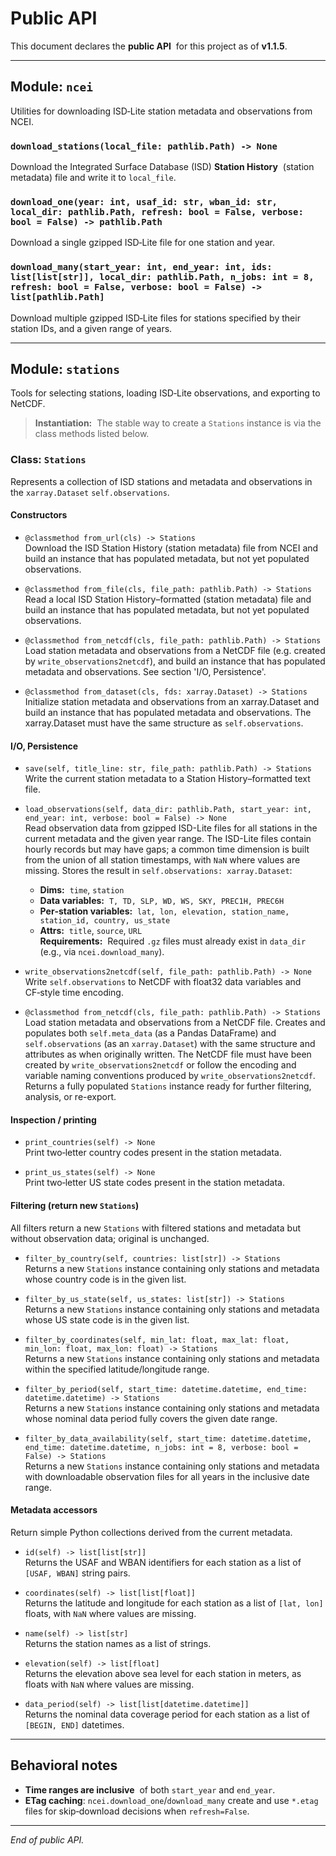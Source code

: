 # Public API

This document declares the **public API**&nbsp; for this project as of **v1.1.5**.

---

## Module: `ncei`

Utilities for downloading ISD‑Lite station metadata and observations from NCEI.

### `download_stations(local_file: pathlib.Path) -> None`

Download the Integrated Surface Database (ISD) **Station History**&nbsp; (station metadata) file and write it to `local_file`.

### `download_one(year: int, usaf_id: str, wban_id: str, local_dir: pathlib.Path, refresh: bool = False, verbose: bool = False) -> pathlib.Path`

Download a single gzipped ISD‑Lite file for one station and year.

### `download_many(start_year: int, end_year: int, ids: list[list[str]], local_dir: pathlib.Path, n_jobs: int = 8, refresh: bool = False, verbose: bool = False) -> list[pathlib.Path]`

Download multiple gzipped ISD‑Lite files for stations specified by their station IDs, and a given range of years.

---

## Module: `stations`

Tools for selecting stations, loading ISD‑Lite observations, and exporting to NetCDF.

> **Instantiation:**&nbsp; The stable way to create a `Stations` instance is via the class methods listed below.

### Class: `Stations`

Represents a collection of ISD stations and metadata and observations in the `xarray.Dataset` `self.observations`.

#### Constructors

* `@classmethod from_url(cls) -> Stations`  
  Download the ISD Station History (station metadata) file from NCEI and build an instance that has populated metadata, but not yet populated observations.  

* `@classmethod from_file(cls, file_path: pathlib.Path) -> Stations`  
  Read a local ISD Station History–formatted (station metadata) file and build an instance that has populated metadata, but not yet populated observations.  

* `@classmethod from_netcdf(cls, file_path: pathlib.Path) -> Stations`  
 Load station metadata and observations from a NetCDF file (e.g. created by `write_observations2netcdf`), and build an instance that has populated metadata and observations. See section 'I/O, Persistence'.  
  
* `@classmethod from_dataset(cls, fds: xarray.Dataset) -> Stations`  
 Initialize station metadata and observations from an xarray.Dataset and build an instance that has populated metadata and observations. The xarray.Dataset must have the same structure as `self.observations`.
  
#### I/O, Persistence

* `save(self, title_line: str, file_path: pathlib.Path) -> Stations`  
  Write the current station metadata to a Station History–formatted text file.

* `load_observations(self, data_dir: pathlib.Path, start_year: int, end_year: int, verbose: bool = False) -> None`  
  Read observation data from gzipped ISD-Lite files for all stations in the current metadata and the given year range. The ISD-Lite files contain hourly records but may have gaps; a common time dimension is built from the union of all station timestamps, with `NaN` where values are missing. Stores the result in `self.observations: xarray.Dataset`:

  * **Dims:**&nbsp; `time`, `station`  
  * **Data variables:**&nbsp; `T, TD, SLP, WD, WS, SKY, PREC1H, PREC6H`  
  * **Per‑station variables:**&nbsp; `lat, lon, elevation, station_name, station_id, country, us_state`  
  * **Attrs:**&nbsp; `title`, `source`, `URL`  
    **Requirements:**&nbsp; Required `.gz` files must already exist in `data_dir` (e.g., via `ncei.download_many`).  

* `write_observations2netcdf(self, file_path: pathlib.Path) -> None`  
  Write `self.observations` to NetCDF with float32 data variables and CF‑style time encoding.  

* `@classmethod from_netcdf(cls, file_path: pathlib.Path) -> Stations`  
  Load station metadata and observations from a NetCDF file. Creates and populates both `self.meta_data` (as a Pandas DataFrame) and `self.observations` (as an `xarray.Dataset`) with the same structure and attributes as when originally written. The NetCDF file must have been created by `write_observations2netcdf` or follow the encoding and variable naming conventions produced by `write_observations2netcdf`. Returns a fully populated `Stations` instance ready for further filtering, analysis, or re-export.

#### Inspection / printing

* `print_countries(self) -> None`  
  Print two‑letter country codes present in the station metadata.

* `print_us_states(self) -> None`  
  Print two‑letter US state codes present in the station metadata.

#### Filtering (return new `Stations`)

All filters return a new `Stations` with filtered stations and metadata but without observation data; original is unchanged.

* `filter_by_country(self, countries: list[str]) -> Stations`  
  Returns a new `Stations` instance containing only stations and metadata whose country code is in the given list.

* `filter_by_us_state(self, us_states: list[str]) -> Stations`  
  Returns a new `Stations` instance containing only stations and metadata whose US state code is in the given list.

* `filter_by_coordinates(self, min_lat: float, max_lat: float, min_lon: float, max_lon: float) -> Stations`  
  Returns a new `Stations` instance containing only stations and metadata within the specified latitude/longitude range.

* `filter_by_period(self, start_time: datetime.datetime, end_time: datetime.datetime) -> Stations`  
  Returns a new `Stations` instance containing only stations and metadata whose nominal data period fully covers the given date range.

* `filter_by_data_availability(self, start_time: datetime.datetime, end_time: datetime.datetime, n_jobs: int = 8, verbose: bool = False) -> Stations`  
  Returns a new `Stations` instance containing only stations and metadata with downloadable observation files for all years in the inclusive date range.

#### Metadata accessors

Return simple Python collections derived from the current metadata.

* `id(self) -> list[list[str]]`  
  Returns the USAF and WBAN identifiers for each station as a list of `[USAF, WBAN]` string pairs.

* `coordinates(self) -> list[list[float]]`  
  Returns the latitude and longitude for each station as a list of `[lat, lon]` floats, with `NaN` where values are missing.

* `name(self) -> list[str]`  
  Returns the station names as a list of strings.

* `elevation(self) -> list[float]`  
  Returns the elevation above sea level for each station in meters, as floats with `NaN` where values are missing.

* `data_period(self) -> list[list[datetime.datetime]]`  
  Returns the nominal data coverage period for each station as a list of `[BEGIN, END]` datetimes.

---

## Behavioral notes

* **Time ranges are inclusive**&nbsp; of both `start_year` and `end_year`.
* **ETag caching**: `ncei.download_one`/`download_many` create and use `*.etag` files for skip‑download decisions when `refresh=False`.

---

*End of public API.*
